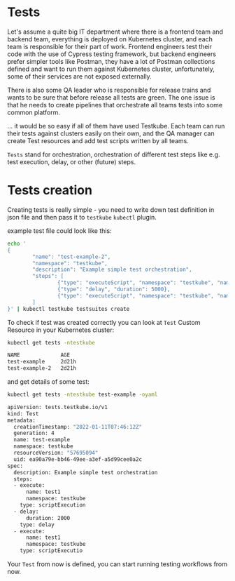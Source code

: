 # Tests

Let's assume a quite big IT department where there is a frontend team and backend team, everything is 
deployed on Kubernetes cluster, and each team is responsible for their part of work. Frontend engineers test their code with the use of Cypress testing framework, but backend engineers prefer simpler tools like Postman, they have a lot of Postman collections defined and want to run them against Kubernetes cluster, unfortunately, some of their services are not exposed externally.

There is also some QA leader who is responsible for release trains and wants to be sure that before release all tests are green. The one issue is that he needs to create pipelines that orchestrate all teams tests into some common platform. 

... it would be so easy if all of them have used Testkube. Each team can run their tests against clusters easily on their own, and the QA manager can create Test resources and add test scripts written by all teams.  

`Tests` stand for orchestration, orchestration of different test steps like e.g. test execution, delay, or other (future) steps. 
# Tests creation

Creating tests is really simple - you need to write down test definition in json file and then pass it to `testkube` `kubectl` plugin.

example test file could look like this: 

```sh
echo '
{
        "name": "test-example-2",
        "namespace": "testkube",
        "description": "Example simple test orchestration",
        "steps": [
                {"type": "executeScript", "namespace": "testkube", "name": "test1"},
                {"type": "delay", "duration": 5000},
                {"type": "executeScript", "namespace": "testkube", "name": "test1"}
        ]
}' | kubectl testkube testsuites create
```

To check if test was created correctly you can look at `Test` Custom Resource in your Kubernetes cluster: 
```sh
kubectl get tests -ntestkube

NAME             AGE
test-example     2d21h
test-example-2   2d21h
```

and get details of some test: 
```sh 
kubectl get tests -ntestkube test-example -oyaml

apiVersion: tests.testkube.io/v1
kind: Test
metadata:
  creationTimestamp: "2022-01-11T07:46:12Z"
  generation: 4
  name: test-example
  namespace: testkube
  resourceVersion: "57695094"
  uid: ea90a79e-bb46-49ee-a3ef-a5d99cee0a2c
spec:
  description: Example simple test orchestration
  steps:
  - execute:
      name: test1
      namespace: testkube
    type: scriptExecution
  - delay:
      duration: 2000
    type: delay
  - execute:
      name: test1
      namespace: testkube
    type: scriptExecutio
```

Your `Test` from now is defined, you can start running testing workflows from now. 
